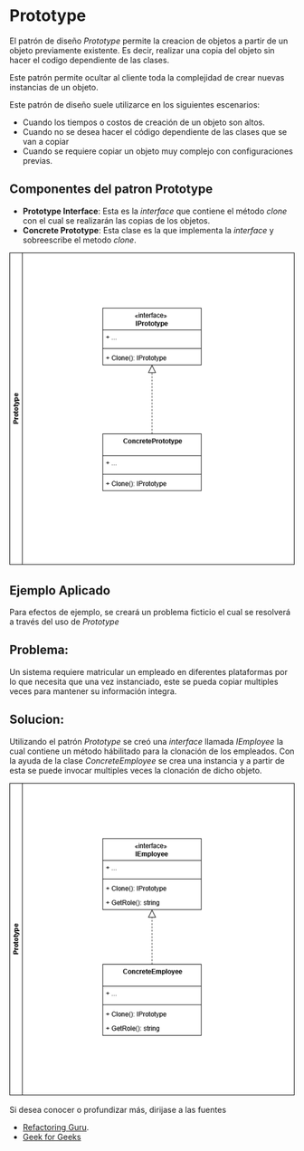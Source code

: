 # Prototype

El patrón de diseño *Prototype* permite la creacion de objetos a partir de un objeto previamente existente. Es decir, realizar una copia del objeto sin hacer el codigo dependiente de las clases.

Este patrón permite ocultar al cliente toda la complejidad de crear nuevas instancias de un objeto.

Este patrón de diseño suele utilizarce en los siguientes escenarios:
- Cuando los tiempos o costos de creación de un objeto son altos.
- Cuando no se desea hacer el código dependiente de las clases que se van a copiar
- Cuando se requiere copiar un objeto muy complejo con configuraciones previas.

## Componentes del patron **Prototype**

- **Prototype Interface**: Esta es la *interface* que contiene el método *clone* con el cual se realizarán las copias de los objetos. 
- **Concrete Prototype**: Esta clase es la que implementa la *interface* y sobreescribe el metodo *clone*.

![prototype_components](resources/prototype_components.drawio.png)

## Ejemplo Aplicado

Para efectos de ejemplo, se creará un problema ficticio el cual se resolverá a través del uso de *Prototype*

## Problema:

Un sistema requiere matricular un empleado en diferentes plataformas por lo que necesita que una vez instanciado, este se pueda copiar multiples veces para mantener su información integra.

## Solucion:

Utilizando el patrón *Prototype* se creó una *interface* llamada *IEmployee* la cual contiene un método hábilitado para la clonación de los empleados. Con la ayuda de la clase *ConcreteEmployee* se crea una instancia y a partir de esta se puede invocar multiples veces la clonación de dicho objeto.

![arq_prototype](resources/arq_prototype.drawio.png)

Si desea conocer o profundizar más, dirijase a las fuentes

- [Refactoring Guru](https://refactoring.guru/design-patterns/prototype).
- [Geek for Geeks](https://www.geekforgeeks.org/system-design/prototype-design-pattern)